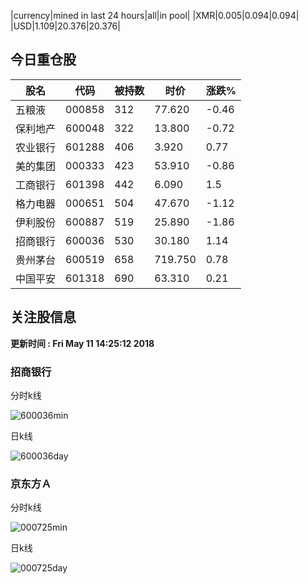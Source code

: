 |currency|mined in last 24 hours|all|in pool|
|XMR|0.005|0.094|0.094|
|USD|1.109|20.376|20.376|

## 今日重仓股 

|股名|代码|被持数|时价|涨跌%|
|---|---|---|---|---|
|五粮液|000858|312|77.620|-0.46|
|保利地产|600048|322|13.800|-0.72|
|农业银行|601288|406|3.920|0.77|
|美的集团|000333|423|53.910|-0.86|
|工商银行|601398|442|6.090|1.5|
|格力电器|000651|504|47.670|-1.12|
|伊利股份|600887|519|25.890|-1.86|
|招商银行|600036|530|30.180|1.14|
|贵州茅台|600519|658|719.750|0.78|
|中国平安|601318|690|63.310|0.21|

## 关注股信息
**更新时间 : Fri May 11 14:25:12 2018**
### 招商银行 
分时k线

![600036min](http://image.sinajs.cn/newchart/min/n/sh600036.gif)

日k线

![600036day](http://image.sinajs.cn/newchart/daily/n/sh600036.gif)

### 京东方Ａ 
分时k线

![000725min](http://image.sinajs.cn/newchart/min/n/sz000725.gif)

日k线

![000725day](http://image.sinajs.cn/newchart/daily/n/sz000725.gif)
